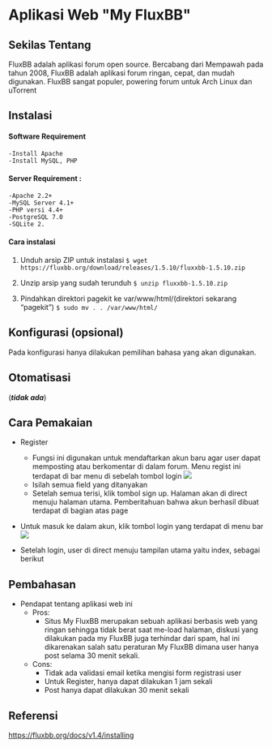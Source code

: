 # Aplikasi Web "My FluxBB"


## Sekilas Tentang

FluxBB adalah aplikasi forum open source. Bercabang dari Mempawah pada tahun 2008, FluxBB adalah aplikasi forum ringan, cepat, dan mudah digunakan. FluxBB sangat populer, powering forum untuk Arch Linux dan uTorrent 


## Instalasi


#### Software Requirement

	-Install Apache
	-Install MySQL, PHP

#### Server Requirement :

	-Apache 2.2+
	-MySQL Server 4.1+
	-PHP versi 4.4+
	-PostgreSQL 7.0 
	-SQLite 2.
  
#### Cara instalasi

1. Unduh arsip ZIP untuk instalasi 
``$ wget https://fluxbb.org/download/releases/1.5.10/fluxxbb-1.5.10.zip``

2. Unzip arsip yang sudah terunduh
``$ unzip fluxxbb-1.5.10.zip``

3. Pindahkan direktori pagekit ke var/www/html/(direktori sekarang “pagekit”)
``$ sudo mv . . /var/www/html/``

## Konfigurasi (opsional)

Pada konfigurasi hanya dilakukan pemilihan bahasa yang akan digunakan.

## Otomatisasi

(**_tidak ada_**)


## Cara Pemakaian

- Register
	- Fungsi ini digunakan untuk mendaftarkan akun baru agar user dapat memposting atau berkomentar di dalam forum. Menu regist ini terdapat di bar menu di sebelah tombol login
	![](http://i.imgur.com/pxpCa5h.png)
	- Isilah semua field yang ditanyakan
	- Setelah semua terisi, klik tombol sign up. Halaman akan di direct menuju halaman utama. Pemberitahuan bahwa akun berhasil dibuat terdapat di bagian atas page
- Untuk masuk ke dalam akun, klik tombol login yang terdapat di menu bar
	![](http://i.imgur.com/ZMtFXjz.png)
	
- Setelah login, user di direct menuju tampilan utama yaitu index, sebagai berikut
	
## Pembahasan

- Pendapat tentang aplikasi web ini
	- Pros:
		- Situs My FluxBB merupakan sebuah aplikasi berbasis web yang ringan sehingga tidak berat saat me-load halaman, diskusi yang dilakukan pada my FluxBB juga terhindar dari spam, hal ini dikarenakan salah satu peraturan My FluxBB dimana user hanya post selama 30 menit sekali.		
	- Cons:
		- Tidak ada validasi email ketika mengisi form registrasi user
		- Untuk Register, hanya dapat dilakukan 1 jam sekali
		- Post hanya dapat dilakukan 30 menit sekali
		

## Referensi

https://fluxbb.org/docs/v1.4/installing
